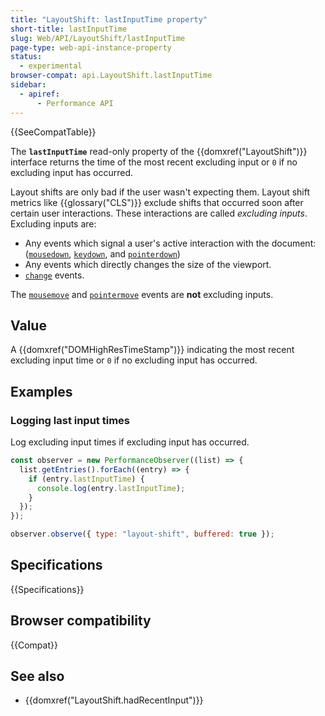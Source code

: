 ```yaml
---
title: "LayoutShift: lastInputTime property"
short-title: lastInputTime
slug: Web/API/LayoutShift/lastInputTime
page-type: web-api-instance-property
status:
  - experimental
browser-compat: api.LayoutShift.lastInputTime
sidebar:
  - apiref:
      - Performance API
---
```


{{SeeCompatTable}}

The **`lastInputTime`** read-only property of the {{domxref("LayoutShift")}} interface returns the time of the most recent excluding input or `0` if no excluding input has occurred.

Layout shifts are only bad if the user wasn't expecting them. Layout shift metrics like {{glossary("CLS")}} exclude shifts that occurred soon after certain user interactions. These interactions are called _excluding inputs_. Excluding inputs are:

- Any events which signal a user's active interaction with the document: ([`mousedown`](/en-US/docs/Web/API/Element/mousedown_event), [`keydown`](/en-US/docs/Web/API/Element/keydown_event), and [`pointerdown`](/en-US/docs/Web/API/Element/pointerdown_event))
- Any events which directly changes the size of the viewport.
- [`change`](/en-US/docs/Web/API/HTMLElement/change_event) events.

The [`mousemove`](/en-US/docs/Web/API/Element/mousemove_event) and [`pointermove`](/en-US/docs/Web/API/Element/pointermove_event) events are **not** excluding inputs.

## Value

A {{domxref("DOMHighResTimeStamp")}} indicating the most recent excluding input time or `0` if no excluding input has occurred.

## Examples

### Logging last input times

Log excluding input times if excluding input has occurred.

```js
const observer = new PerformanceObserver((list) => {
  list.getEntries().forEach((entry) => {
    if (entry.lastInputTime) {
      console.log(entry.lastInputTime);
    }
  });
});

observer.observe({ type: "layout-shift", buffered: true });
```

## Specifications

{{Specifications}}

## Browser compatibility

{{Compat}}

## See also

- {{domxref("LayoutShift.hadRecentInput")}}

